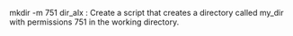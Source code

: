 mkdir -m 751 dir_alx : Create a script that creates a directory called my_dir with permissions 751 in the working directory.
